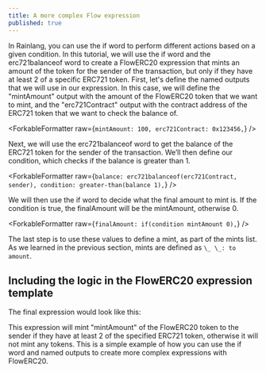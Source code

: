 ```yaml
---
title: A more complex Flow expression
published: true
---
```


<script>
	import ForkableFormatter from '$lib/expressions/ForkableFormatter.svelte';
	import { Parser } from 'rain-svelte-components'

	const expression = `/**
 * mints of this erc20 token
 */
mintslist: mintburnseparator,
_ _: sender finalAmount,
`

const expression2 = `mintAmount: 100,
erc721Contract: 0x123456,
balance: erc721balanceof(erc721Contract, sender),
condition: greater-than(balance 1),
finalAmount: if(condition mintAmount 0),

/**
 * separator values 
 */
transferseparator: 0xfea74d0c9bf4a3c28f0dd0674db22a3d7f8bf259c56af19f4ac1e735b156974f,
mintburnseparator: 0xf339171dab445c29f9897dda2f42413426ee907dc7f8b52bd387bc7cf9384c6b,
﻿
/**
 * erc1155 transfers
 */
transfererc1155slist: transferseparator,
﻿
/**
 * erc721 transfers
 */
transfererc721slist: transferseparator,
﻿
/**
 * er20 transfers
 */
transfererc20slist: transferseparator,
﻿
/**
 * native (gas) token transfers
 */
transfernativeslist: transferseparator,
﻿
/**
 * burns of this erc20 token
 */
burnslist: mintburnseparator,

/**
 * mints of this erc20 token
 */
mintslist: mintburnseparator,
_ _: sender finalAmount,`

</script>

In Rainlang, you can use the if word to perform different actions based on a given condition. In this tutorial, we will use the if word and the erc721balanceof word to create a FlowERC20 expression that mints an amount of the token for the sender of the transaction, but only if they have at least 2 of a specific ERC721 token.
First, let's define the named outputs that we will use in our expression. In this case, we will define the "mintAmount" output with the amount of the FlowERC20 token that we want to mint, and the "erc721Contract" output with the contract address of the ERC721 token that we want to check the balance of.

<ForkableFormatter raw={`mintAmount: 100,
erc721Contract: 0x123456,`} />

Next, we will use the erc721balanceof word to get the balance of the ERC721 token for the sender of the transaction. We’ll then define our condition, which checks if the balance is greater than 1.

<ForkableFormatter raw={`balance: erc721balanceof(erc721Contract, sender),
condition: greater-than(balance 1),`} />

We will then use the if word to decide what the final amount to mint is. If the condition is true, the finalAmount will be the mintAmount, otherwise 0.

<ForkableFormatter raw={`finalAmount: if(condition mintAmount 0),`} />

The last step is to use these values to define a mint, as part of the mints list. As we learned in the previous section, mints are defined as `\_ \_: to amount`.

<ForkableFormatter raw={expression} />

## Including the logic in the FlowERC20 expression template

The final expression would look like this:

<ForkableFormatter raw={expression2} />

This expression will mint "mintAmount" of the FlowERC20 token to the sender if they have at least 2 of the specified ERC721 token, otherwise it will not mint any tokens. This is a simple example of how you can use the if word and named outputs to create more complex expressions with FlowERC20.
